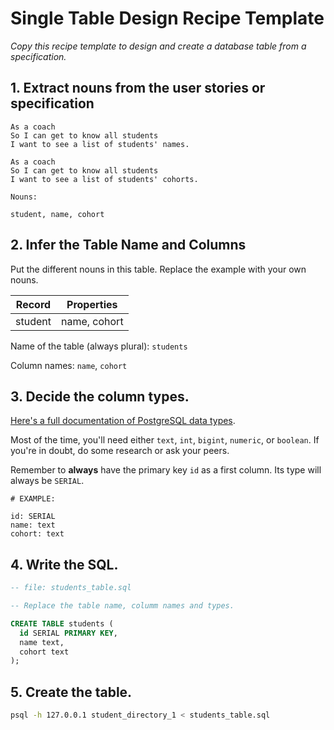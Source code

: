 # Single Table Design Recipe Template

_Copy this recipe template to design and create a database table from a specification._

## 1. Extract nouns from the user stories or specification

```
As a coach
So I can get to know all students
I want to see a list of students' names.

As a coach
So I can get to know all students
I want to see a list of students' cohorts.
```

```
Nouns:

student, name, cohort
```

## 2. Infer the Table Name and Columns

Put the different nouns in this table. Replace the example with your own nouns.

| Record                | Properties          |
| --------------------- | ------------------  |
| student               | name, cohort

Name of the table (always plural): `students` 

Column names: `name`, `cohort`

## 3. Decide the column types.

[Here's a full documentation of PostgreSQL data types](https://www.postgresql.org/docs/current/datatype.html).

Most of the time, you'll need either `text`, `int`, `bigint`, `numeric`, or `boolean`. If you're in doubt, do some research or ask your peers.

Remember to **always** have the primary key `id` as a first column. Its type will always be `SERIAL`.

```
# EXAMPLE:

id: SERIAL
name: text
cohort: text
```

## 4. Write the SQL.

```sql
-- file: students_table.sql

-- Replace the table name, columm names and types.

CREATE TABLE students (
  id SERIAL PRIMARY KEY,
  name text,
  cohort text
);
```

## 5. Create the table.

```bash
psql -h 127.0.0.1 student_directory_1 < students_table.sql
```